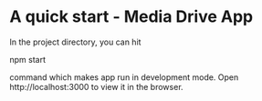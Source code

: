 # A quick start - Media Drive App

In the project directory, you can hit 

npm start


command which makes app run in development mode.
Open http://localhost:3000 to view it in the browser.
